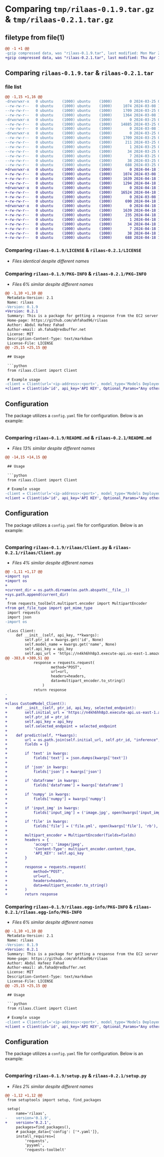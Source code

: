 # Comparing `tmp/rilaas-0.1.9.tar.gz` & `tmp/rilaas-0.2.1.tar.gz`

## filetype from file(1)

```diff
@@ -1 +1 @@
-gzip compressed data, was "rilaas-0.1.9.tar", last modified: Mon Mar 25 09:30:14 2024, max compression
+gzip compressed data, was "rilaas-0.2.1.tar", last modified: Thu Apr 18 13:49:40 2024, max compression
```

## Comparing `rilaas-0.1.9.tar` & `rilaas-0.2.1.tar`

### file list

```diff
@@ -1,15 +1,16 @@
-drwxrwxr-x   0 ubuntu    (1000) ubuntu    (1000)        0 2024-03-25 09:30:14.793810 rilaas-0.1.9/
--rw-rw-r--   0 ubuntu    (1000) ubuntu    (1000)     1074 2024-03-08 10:28:21.000000 rilaas-0.1.9/LICENSE
--rw-rw-r--   0 ubuntu    (1000) ubuntu    (1000)     1709 2024-03-25 09:30:14.793810 rilaas-0.1.9/PKG-INFO
--rw-rw-r--   0 ubuntu    (1000) ubuntu    (1000)     1364 2024-03-08 10:28:21.000000 rilaas-0.1.9/README.md
-drwxrwxr-x   0 ubuntu    (1000) ubuntu    (1000)        0 2024-03-25 09:30:14.793810 rilaas-0.1.9/rilaas/
--rw-rw-r--   0 ubuntu    (1000) ubuntu    (1000)    14885 2024-03-25 09:28:10.000000 rilaas-0.1.9/rilaas/Client.py
--rw-rw-r--   0 ubuntu    (1000) ubuntu    (1000)        0 2024-03-08 10:28:21.000000 rilaas-0.1.9/rilaas/__init__.py
-drwxrwxr-x   0 ubuntu    (1000) ubuntu    (1000)        0 2024-03-25 09:30:14.793810 rilaas-0.1.9/rilaas.egg-info/
--rw-rw-r--   0 ubuntu    (1000) ubuntu    (1000)     1709 2024-03-25 09:30:14.000000 rilaas-0.1.9/rilaas.egg-info/PKG-INFO
--rw-rw-r--   0 ubuntu    (1000) ubuntu    (1000)      211 2024-03-25 09:30:14.000000 rilaas-0.1.9/rilaas.egg-info/SOURCES.txt
--rw-rw-r--   0 ubuntu    (1000) ubuntu    (1000)        1 2024-03-25 09:30:14.000000 rilaas-0.1.9/rilaas.egg-info/dependency_links.txt
--rw-rw-r--   0 ubuntu    (1000) ubuntu    (1000)       34 2024-03-25 09:30:14.000000 rilaas-0.1.9/rilaas.egg-info/requires.txt
--rw-rw-r--   0 ubuntu    (1000) ubuntu    (1000)        7 2024-03-25 09:30:14.000000 rilaas-0.1.9/rilaas.egg-info/top_level.txt
--rw-rw-r--   0 ubuntu    (1000) ubuntu    (1000)       38 2024-03-25 09:30:14.793810 rilaas-0.1.9/setup.cfg
--rw-rw-r--   0 ubuntu    (1000) ubuntu    (1000)      688 2024-03-25 09:29:53.000000 rilaas-0.1.9/setup.py
+drwxrwxr-x   0 ubuntu    (1000) ubuntu    (1000)        0 2024-04-18 13:49:40.102779 rilaas-0.2.1/
+-rw-rw-r--   0 ubuntu    (1000) ubuntu    (1000)     1074 2024-03-08 10:28:21.000000 rilaas-0.2.1/LICENSE
+-rw-rw-r--   0 ubuntu    (1000) ubuntu    (1000)     1639 2024-04-18 13:49:40.102779 rilaas-0.2.1/PKG-INFO
+-rw-rw-r--   0 ubuntu    (1000) ubuntu    (1000)     1294 2024-04-18 13:49:03.000000 rilaas-0.2.1/README.md
+drwxrwxr-x   0 ubuntu    (1000) ubuntu    (1000)        0 2024-04-18 13:49:40.102779 rilaas-0.2.1/rilaas/
+-rw-rw-r--   0 ubuntu    (1000) ubuntu    (1000)    16524 2024-04-18 13:44:51.000000 rilaas-0.2.1/rilaas/Client.py
+-rw-rw-r--   0 ubuntu    (1000) ubuntu    (1000)        0 2024-03-08 10:28:21.000000 rilaas-0.2.1/rilaas/__init__.py
+-rw-rw-r--   0 ubuntu    (1000) ubuntu    (1000)      690 2024-04-18 13:45:02.000000 rilaas-0.2.1/rilaas/get_file_type.py
+drwxrwxr-x   0 ubuntu    (1000) ubuntu    (1000)        0 2024-04-18 13:49:40.102779 rilaas-0.2.1/rilaas.egg-info/
+-rw-rw-r--   0 ubuntu    (1000) ubuntu    (1000)     1639 2024-04-18 13:49:39.000000 rilaas-0.2.1/rilaas.egg-info/PKG-INFO
+-rw-rw-r--   0 ubuntu    (1000) ubuntu    (1000)      235 2024-04-18 13:49:40.000000 rilaas-0.2.1/rilaas.egg-info/SOURCES.txt
+-rw-rw-r--   0 ubuntu    (1000) ubuntu    (1000)        1 2024-04-18 13:49:39.000000 rilaas-0.2.1/rilaas.egg-info/dependency_links.txt
+-rw-rw-r--   0 ubuntu    (1000) ubuntu    (1000)       34 2024-04-18 13:49:39.000000 rilaas-0.2.1/rilaas.egg-info/requires.txt
+-rw-rw-r--   0 ubuntu    (1000) ubuntu    (1000)        7 2024-04-18 13:49:39.000000 rilaas-0.2.1/rilaas.egg-info/top_level.txt
+-rw-rw-r--   0 ubuntu    (1000) ubuntu    (1000)       38 2024-04-18 13:49:40.102779 rilaas-0.2.1/setup.cfg
+-rw-rw-r--   0 ubuntu    (1000) ubuntu    (1000)      688 2024-04-18 13:47:01.000000 rilaas-0.2.1/setup.py
```

### Comparing `rilaas-0.1.9/LICENSE` & `rilaas-0.2.1/LICENSE`

 * *Files identical despite different names*

### Comparing `rilaas-0.1.9/PKG-INFO` & `rilaas-0.2.1/PKG-INFO`

 * *Files 6% similar despite different names*

```diff
@@ -1,10 +1,10 @@
 Metadata-Version: 2.1
 Name: rilaas
-Version: 0.1.9
+Version: 0.2.1
 Summary: This is a package for getting a response from the EC2 server for the models deployed for ServeLine
 Home-page: https://github.com/ahfahad96/rilaas
 Author: Abdul Hafeez Fahad
 Author-email: ah.fahad@redbuffer.net
 License: MIT
 Description-Content-Type: text/markdown
 License-File: LICENSE
@@ -25,15 +25,15 @@
 
 ## Usage
 
 ```python
 from rilaas.Client import Client
 
 # Example usage
-client = Client(url='<ip-address>:<port>', model_type='Models Deployed', endpoint='Function you want to execute', Optional_Params="Any other parameters you want to add according to the model")
+client = Client(id='id', api_key='API KEY', Optional_Params="Any other parameters you want to add according to the model")
 ```
 
 ## Configuration
 
 The package utilizes a `config.yaml` file for configuration. Below is an example:
 
 ```yaml
```

### Comparing `rilaas-0.1.9/README.md` & `rilaas-0.2.1/README.md`

 * *Files 13% similar despite different names*

```diff
@@ -14,15 +14,15 @@
 
 ## Usage
 
 ```python
 from rilaas.Client import Client
 
 # Example usage
-client = Client(url='<ip-address>:<port>', model_type='Models Deployed', endpoint='Function you want to execute', Optional_Params="Any other parameters you want to add according to the model")
+client = Client(id='id', api_key='API KEY', Optional_Params="Any other parameters you want to add according to the model")
 ```
 
 ## Configuration
 
 The package utilizes a `config.yaml` file for configuration. Below is an example:
 
 ```yaml
```

### Comparing `rilaas-0.1.9/rilaas/Client.py` & `rilaas-0.2.1/rilaas/Client.py`

 * *Files 4% similar despite different names*

```diff
@@ -1,11 +1,17 @@
+import sys
+import os
+
+current_dir = os.path.dirname(os.path.abspath(__file__))
+sys.path.append(current_dir)
+
 from requests_toolbelt.multipart.encoder import MultipartEncoder
+from get_file_type import get_mime_type
 import requests
 import json
-import os
 
 class Client:
     def __init__(self, api_key, **kwargs):
         self.ptr_id = kwargs.get('id', None)
         self.model_name = kwargs.get('name', None)
         self.api_key = api_key
         self.api_url = 'https://n4kh6hh8p3.execute-api.us-east-1.amazonaws.com/rilaas_client_get_metadata'
@@ -383,8 +389,51 @@
             response = requests.request(
                     method="POST",
                     url=url,
                     headers=headers,
                     data=multipart_encoder.to_string()
                 )
             return response
-        
+        
+class CustomModel_Client():
+    def __init__(self, ptr_id, api_key, selected_endpoint):
+        self.initial_url = 'https://n4kh6hh8p3.execute-api.us-east-1.amazonaws.com/'
+        self.ptr_id = ptr_id
+        self.api_key = api_key
+        self.selected_endpoint = selected_endpoint
+    
+    def predict(self, **kwargs):
+        url = os.path.join(self.initial_url, self.ptr_id, "inference", self.selected_endpoint)
+        fields = {}
+    
+        if 'text' in kwargs:
+            fields['text'] = json.dumps(kwargs['text'])
+        
+        if 'json' in kwargs:
+            fields['json'] = kwargs['json']
+        
+        if 'dataframe' in kwargs:
+            fields['dataframe'] = kwargs['dataframe']
+        
+        if 'numpy' in kwargs:
+            fields['numpy'] = kwargs['numpy']
+        
+        if 'input_img' in kwargs:
+            fields['input_img'] = ('image.jpg', open(kwargs['input_img'], 'rb'), 'image/jpeg')
+        
+        if 'file' in kwargs:
+            fields['file'] = ('file.yml', open(kwargs['file'], 'rb'), get_mime_type('file.yml'))
+        
+        multipart_encoder = MultipartEncoder(fields=fields)
+        headers = {
+            'accept': 'image/jpeg',
+            'Content-Type': multipart_encoder.content_type,
+            'API_KEY': self.api_key
+        }
+        
+        response = requests.request(
+            method="POST",
+            url=url,
+            headers=headers,
+            data=multipart_encoder.to_string()
+        )
+        return response
```

### Comparing `rilaas-0.1.9/rilaas.egg-info/PKG-INFO` & `rilaas-0.2.1/rilaas.egg-info/PKG-INFO`

 * *Files 6% similar despite different names*

```diff
@@ -1,10 +1,10 @@
 Metadata-Version: 2.1
 Name: rilaas
-Version: 0.1.9
+Version: 0.2.1
 Summary: This is a package for getting a response from the EC2 server for the models deployed for ServeLine
 Home-page: https://github.com/ahfahad96/rilaas
 Author: Abdul Hafeez Fahad
 Author-email: ah.fahad@redbuffer.net
 License: MIT
 Description-Content-Type: text/markdown
 License-File: LICENSE
@@ -25,15 +25,15 @@
 
 ## Usage
 
 ```python
 from rilaas.Client import Client
 
 # Example usage
-client = Client(url='<ip-address>:<port>', model_type='Models Deployed', endpoint='Function you want to execute', Optional_Params="Any other parameters you want to add according to the model")
+client = Client(id='id', api_key='API KEY', Optional_Params="Any other parameters you want to add according to the model")
 ```
 
 ## Configuration
 
 The package utilizes a `config.yaml` file for configuration. Below is an example:
 
 ```yaml
```

### Comparing `rilaas-0.1.9/setup.py` & `rilaas-0.2.1/setup.py`

 * *Files 2% similar despite different names*

```diff
@@ -1,12 +1,12 @@
 from setuptools import setup, find_packages
 
 setup(
     name='rilaas',
-    version='0.1.9',
+    version='0.2.1',
     packages=find_packages(),
     # package_data={'config': ['*.yaml']},
     install_requires=[
         'requests',
         'pyyaml',
         'requests-toolbelt'
```

